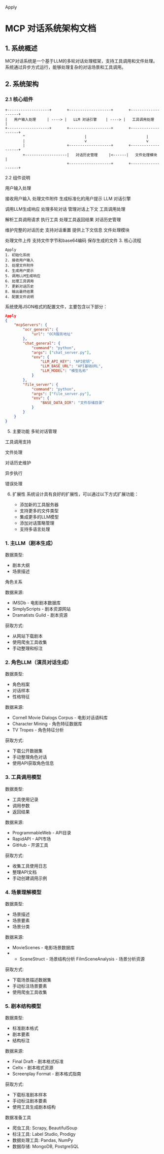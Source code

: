 Apply
# MCP 对话系统架构文档

## 1. 系统概述
MCP对话系统是一个基于LLM的多轮对话处理框架，支持工具调用和文件处理。系统通过异步方式运行，能够处理复杂的对话场景和工具调用。

## 2. 系统架构

### 2.1 核心组件
```plaintext
+-------------------+       +-------------------+       +-------------------+
|   用户输入处理     | ----> |   LLM 对话引擎    | ----> |   工具调用处理     |
+-------------------+       +-------------------+       +-------------------+
        ^                           |                           |
        |                           v                           v
        |                   +-------------------+       +-------------------+
        +-------------------|   对话历史管理     |<------|   文件处理模块     |
                            +-------------------+       +-------------------+
```
2.2 组件说明

用户输入处理

接收用户输入
处理文件附件
生成标准化的用户提示
LLM 对话引擎

调用LLM生成响应
处理多轮对话
管理对话上下文
工具调用处理

解析工具调用请求
执行工具
处理工具返回结果
对话历史管理

维护完整的对话历史
支持对话重置
提供上下文信息
文件处理模块

处理文件上传
支持文件字节和base64编码
保存生成的文件
3. 核心流程

```plaintext
Apply
1. 初始化系统
2. 接收用户输入
3. 处理文件附件
4. 生成用户提示
5. 调用LLM生成响应
6. 处理工具调用
7. 更新对话历史
8. 输出最终结果
4. 配置文件说明
```
系统使用JSON格式的配置文件，主要包含以下部分：


```json
Apply
{
    "mcpServers": {
        "ocr_general": {
            "url": "OCR服务地址"
        },
        "chat_general": {
            "command": "python",
            "args": ["chat_server.py"],
            "env": {
                "LLM_API_KEY": "API密钥",
                "LLM_BASE_URL": "API基础URL",
                "LLM_MODEL": "模型名称"
            }
        },
        "file_server": {
            "command": "python",
            "args": ["file_server.py"],
            "env": {
                "BASE_DATA_DIR": "文件存储目录"
            }
        }
    }
}
```
5. 主要功能
多轮对话管理

工具调用支持

文件处理

对话历史维护

异步执行

错误处理

6. 扩展性
系统设计具有良好的扩展性，可以通过以下方式扩展功能：

    + 添加新的工具服务器
    + 支持更多的文件类型
    + 集成更多的LLM模型
    + 添加对话策略管理
    + 支持多语言处理
  
### 1. 主LLM（剧本生成）
数据类型:
+ 剧本大纲
+ 场景描述

角色关系

数据来源:
+ IMSDb - 电影剧本数据库
+ SimplyScripts - 剧本资源网站
+ Dramatists Guild - 剧本资源

获取方式:
+ 从网站下载剧本
+ 使用爬虫工具收集
+ 手动整理和标注
### 2. 角色LLM（演员对话生成）
数据类型:
+ 角色档案
+ 对话样本
+ 性格特征
  
数据来源:
+ Cornell Movie Dialogs Corpus - 电影对话语料库
+ Character Mining - 角色特征数据库
+ TV Tropes - 角色特征分析
  
获取方式:
+ 下载公开数据集
+ 手动整理角色对话
+ 使用API获取角色信息
### 3. 工具调用模型
数据类型:
+ 工具使用记录
+ 调用参数
+ 返回结果

数据来源:
+ ProgrammableWeb - API目录
+ RapidAPI - API市场
+ GitHub - 开源工具

获取方式:
+ 收集工具使用日志
+ 整理API文档
+ 手动创建调用示例
### 4. 场景理解模型
数据类型:
+ 场景描述
+ 场景要素
+ 场景分类

数据来源:
+ MovieScenes - 电影场景数据库
+ + SceneStruct - 场景结构分析
FilmSceneAnalysis - 场景分析资源

获取方式:
+ 下载场景描述数据集
+ 手动标注场景要素
+ 使用爬虫工具收集
### 5. 剧本结构模型
数据类型:
+ 标准剧本格式
+ 剧本要素
+ 结构标注

数据来源:
+ Final Draft - 剧本格式标准
+ Celtx - 剧本格式资源
+ Screenplay Format - 剧本格式指南

获取方式:
+ 下载标准剧本样本
+ 手动标注剧本要素
+ 使用工具生成剧本结构

数据准备工具
+ 爬虫工具: Scrapy, BeautifulSoup
+ 标注工具: Label Studio, Prodigy
+ 数据处理工具: Pandas, NumPy
+ 数据存储: MongoDB, PostgreSQL

